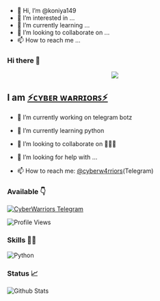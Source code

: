 - 👋 Hi, I’m @koniya149
- 👀 I’m interested in ...
- 🌱 I’m currently learning ...
- 💞️ I’m looking to collaborate on ...
- 📫 How to reach me ...

<!---
koniya149/koniya149 is a ✨ special ✨ repository because its `README.md` (this file) appears on your GitHub profile.
You can click the Preview link to take a look at your changes.
--->
### Hi there 👋

<!--
**cyberw4rriors/cyberw4rriors** is a ✨ _special_ ✨ repository because its `README.md` (this file) appears on your GitHub profile.

Here are some ideas to get you started:

- 🔭 I’m currently working on ...
- 🌱 I’m currently learning ...
- 👯 I’m looking to collaborate on ...
- 🤔 I’m looking for help with ...
- 💬 Ask me about ...
- 📫 How to reach me: ...
- 😄 Pronouns: ...
- ⚡ Fun fact: ...
-->

[<p align="center">
<img src="https://telegra.ph/file/648410b02a13360e5272a.jpg">](https://telegram.dog/cyberw4rriors)

## I am [⚡ᴄʏʙᴇʀ ᴡᴀʀʀɪᴏʀꜱ⚡](https://telegram.dog/cyberw4rriors)

- 🔭 I’m currently working on telegram botz

- 🌱 I’m currently learning python

- 👯 I’m looking to collaborate on 🤷🏻‍♂️

- 🤔 I’m looking for help with ...

- 📫 How to reach me: [@cyberw4rriors](https://telegram.dog/cyberw4rriors)(Telegram)

### Available 👇

[![CyberWarriors Telegram](https://cdn.jsdelivr.net/npm/simple-icons@3.2.0/icons/telegram.svg)](https://telegram.dog/cyberw4rriors)


![Profile Views](https://hits.seeyoufarm.com/api/count/incr/badge.svg?url=https://github.com/cyberw4rriors/&title=Profile%20Views)


### Skills 👨‍💻
![Python](https://cdn.jsdelivr.net/npm/simple-icons@3.2.0/icons/python.svg)


### Status 📈

![Github Stats](https://github-readme-stats.vercel.app/api?username=cyberw4rriors&show_icons=true&title_color=333&icon_color=333&include_all_commits=true&theme=onedark&cache_seconds=86400)

